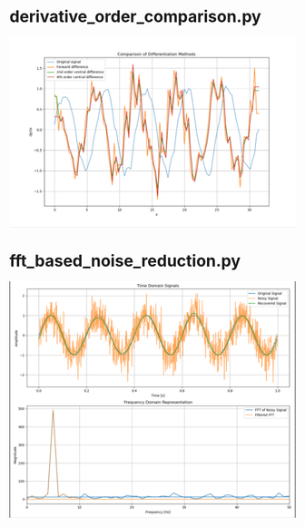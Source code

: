 # derivative_order_comparison.py

![](2024-04-24-18-31-59.png)


# fft_based_noise_reduction.py

![](2024-04-24-18-31-22.png)